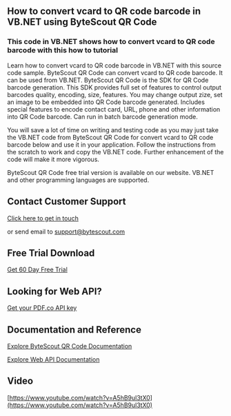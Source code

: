 ## How to convert vcard to QR code barcode in VB.NET using ByteScout QR Code

### This code in VB.NET shows how to convert vcard to QR code barcode with this how to tutorial

Learn how to convert vcard to QR code barcode in VB.NET with this source code sample. ByteScout QR Code can convert vcard to QR code barcode. It can be used from VB.NET. ByteScout QR Code is the SDK for QR Code barcode generation. This SDK provides full set of features to control output barcodes quality, encoding, size, features. You may change output zize, set an image to be embedded into QR Code barcode generated. Includes special features to encode contact card, URL, phone and other information into QR Code barcode. Can run in batch barcode generation mode.

You will save a lot of time on writing and testing code as you may just take the VB.NET code from ByteScout QR Code for convert vcard to QR code barcode below and use it in your application. Follow the instructions from the scratch to work and copy the VB.NET code. Further enhancement of the code will make it more vigorous.

ByteScout QR Code free trial version is available on our website. VB.NET and other programming languages are supported.

## Contact Customer Support

[Click here to get in touch](https://bytescout.zendesk.com/hc/en-us/requests/new?subject=ByteScout%20QR%20Code%20Question)

or send email to [support@bytescout.com](mailto:support@bytescout.com?subject=ByteScout%20QR%20Code%20Question) 

## Free Trial Download

[Get 60 Day Free Trial](https://bytescout.com/download/web-installer?utm_source=github-readme)

## Looking for Web API? 

[Get your PDF.co API key](https://pdf.co/documentation/api?utm_source=github-readme)

## Documentation and Reference

[Explore ByteScout QR Code Documentation](https://bytescout.com/documentation/index.html?utm_source=github-readme)

[Explore Web API Documentation](https://pdf.co/documentation/api?utm_source=github-readme)

## Video

[https://www.youtube.com/watch?v=A5hB9ul3tX0](https://www.youtube.com/watch?v=A5hB9ul3tX0)